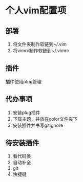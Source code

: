 # 个人vim配置项

## 部署
1. 将文件夹制作软链到~/.vim
2. 将vimrc制作软链到~/.vimrc

## 插件
插件使用plug管理

## 代办事项
1. 安装plug插件
2. 下载主题，并放在color文件夹下
3. 安装插件并书写gitignore

## 待安装插件
1. 看代码类
2. 自动补全
3. git
4. 快捷键
